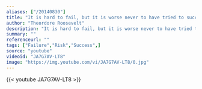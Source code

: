 ```yaml
---
aliases: ["/20140830"]
title: "It is hard to fail, but it is worse never to have tried to succeed."
author: "Theordore Roosevelt"
description: "It is hard to fail, but it is worse never to have tried to succeed. - Theordore Roosevelt quotes from GetInspired365.com"
summary: ""
referenceurl: ""
tags: ["Failure","Risk","Success",]
source: "youtube"
videoid: "JA7G7AV-LT8"
image: "https://img.youtube.com/vi/JA7G7AV-LT8/0.jpg"
---
```


{{< youtube JA7G7AV-LT8 >}}
